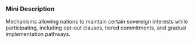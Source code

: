 ### Mini Description

Mechanisms allowing nations to maintain certain sovereign interests while participating, including opt-out clauses, tiered commitments, and gradual implementation pathways.
